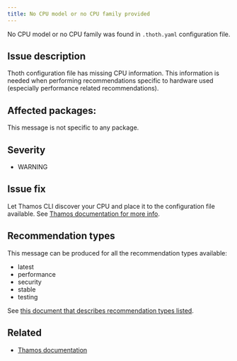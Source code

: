 ```yaml
---
title: No CPU model or no CPU family provided
---
```


No CPU model or no CPU family was found in ``.thoth.yaml`` configuration file.

## Issue description

Thoth configuration file has missing CPU information. This information is
needed when performing recommendations specific to hardware used (especially
performance related recommendations).

## Affected packages:

This message is not specific to any package.

## Severity

 * WARNING

## Issue fix

Let Thamos CLI discover your CPU and place it to the configuration file
available. See [Thamos documentation for more info][1].

## Recommendation types

This message can be produced for all the recommendation types available:

 * latest
 * performance
 * security
 * stable
 * testing

See [this document that describes recommendation types
listed](http://thoth-station.ninja/recommendation-types).

## Related

 * [Thamos documentation][1]

[1]: https://thoth-station.ninja/docs/developers/thamos/index.html
